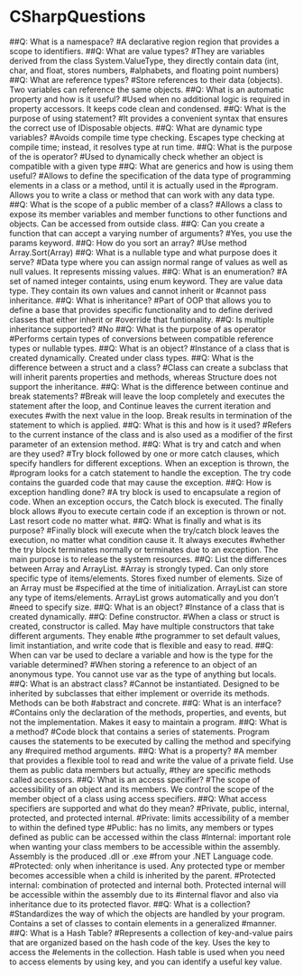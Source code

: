 # CSharpQuestions
##Q: What is a namespace?
#A declarative region region that provides a scope to identifiers.
##Q: What are value types?
#They are variables derived from the class System.ValueType, they directly contain data (int, char, and float, stores numbers, #alphabets, and floating point numbers) 
##Q: What are reference types?
#Store references to their data (objects). Two variables can reference the same objects.
##Q: What is an automatic property and how is it useful?
#Used when no additional logic is required in property accessors. It keeps code clean and condensed.
##Q: What is the purpose of using statement?
#It provides a convenient syntax that ensures the correct use of IDisposable objects.
##Q: What are dynamic type variables?
#Avoids compile time type checking. Escapes type checking at compile time; instead, it resolves type at run time.
##Q: What is the purpose of the is operator?
#Used to dynamically check whether an object is compatible with a given type
##Q: What are generics and how is using them useful?
#Allows to define the specification of the data type of programming elements in a class or a method, until it is actually used in the #program. Allows you to write a class or method that can work with any data type. 
##Q: What is the scope of a public member of a class?
#Allows a class to expose its member variables and member functions to other functions and objects. Can be accessed from outside class.
##Q: Can you create a function that can accept a varying number of arguments?
#Yes, you use the params keyword.
##Q: How do you sort an array?
#Use method Array.Sort(Array)
##Q: What is a nullable type and what purpose does it serve?
#Data type where you can assign normal range of values as well as null values. It represents missing values.
##Q: What is an enumeration?
#A set of named integer containts, using enum keyword. They are value data type. They contain its own values and cannot inherit or #cannot pass inheritance.
##Q: What is inheritance?
#Part of OOP that allows you to define a base that provides specific functionality and to define derived classes that either inherit or #override that funtionality.
##Q: Is multiple inheritance supported?
#No
##Q: What is the purpose of as operator
#Performs certain types of conversions between compatible reference types or nullable types.
##Q: What is an object?
#Instance of a class that is created dynamically. Created under class types.
##Q: What is the difference between a struct and a class?
#Class can create a subclass that will inherit parents properties and methods, whereas Structure does not support the inheritance.
##Q: What is the difference between continue and break statements?
#Break will leave the loop completely and executes the statement after the loop, and Continue leaves the current iteration and executes #with the next value in the loop. Break results in termination of the statement to which is applied. 
##Q: What is this and how is it used?
#Refers to the current instance of the class and is also used as a modifier of the first parameter of an extension method.
##Q: What is try and catch and when are they used?
#Try block followed by one or more catch clauses, which specify handlers for different exceptions. When an exception is thrown, the #program looks for a catch statement to handle the exception. The try code contains the guarded code that may cause the exception.
##Q: How is exception handling done?
#A try block is used to encapsulate a region of code. When an exception occurs, the Catch block is executed. The finally block allows #you to execute certain code if an exception is thrown or not. Last resort code no matter what.
##Q: What is finally and what is its purpose?
#Finally block will execute when the try/catch block leaves the execution, no matter what condition cause it. It always executes #whether the try block terminates normally or terminates due to an exception. The main purpose is to release the system resources.
##Q: List the differences between Array and ArrayList.
#Array is strongly typed. Can only store specific type of items/elements. Stores fixed number of elements. Size of an Array must be #specified at the time of initialization. ArrayList can store any type of items/elements. ArrayList grows automatically and you don’t #need to specify size.
##Q: What is an object?
#Instance of a class that is created dynamically. 
##Q: Define constructor.
#When a class or struct is created, constructor is called. May have multiple constructors that take different arguments. They enable #the programmer to set default values, limit instantiation, and write code that is flexible and easy to read.
##Q: When can var be used to declare a variable and how is the type for the variable determined?
#When storing a reference to an object of an anonymous type. You cannot use var as the type of anything but locals.
##Q: What is an abstract class?
#Cannot be instantiated. Designed to be inherited by subclasses that either implement or override its methods. Methods can be both #abstract and concrete.
##Q: What is an interface?
#Contains only the declaration of the methods, properties, and events, but not the implementation. Makes it easy to maintain a program.
##Q: What is a method?
#Code block that contains a series of statements. Program causes the statements to be executed by calling the method and specifying any #required method arguments. 
##Q: What is a property?
#A member that provides a flexible tool to read and write the value of a private field. Use them as public data members but actually, #they are specific methods called accessors.
##Q: What is an access specifier?
#The scope of accessibility of an object and its members. We control the scope of the member object of a class using access specifiers. 
##Q: What access specifiers are supported and what do they mean?
#Private, public, internal, protected, and protected internal.
#Private: limits accessibility of a member to within the defined type
#Public: has no limits, any members or types defined as public can be accessed within the class
#Internal: important role when wanting your class members to be accessible within the assembly. Assembly is the produced .dll or .exe #from your .NET Language code.
#Protected: only when inheritance is used. Any protected type or member becomes accessible when a child is inherited by the parent.
#Protected internal: combination of protected and internal both. Protected internal will be accessible within the assembly due to its #internal flavor and also via inheritance due to its protected flavor.
##Q: What is a collection?
#Standardizes the way of which the objects are handled by your program. Contains a set of classes to contain elements in a generalized #manner. 
##Q: What is a Hash Table?
#Represents a collection of key-and-value pairs that are organized based on the hash code of the key. Uses the key to access the #elements in the collection. Hash table is used when you need to access elements by using key, and you can identify a useful key value.
